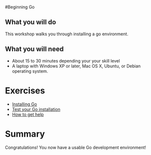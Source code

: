 #Beginning Go

## What you will do

This workshop walks you through installing a go environment.

## What you will need

* About 15 to 30 minutes depending your your skill level
* A laptop with Windows XP or later, Mac OS X, Ubuntu, or Debian operating system.

# Exercises

* [Installing Go](https://github.com/gSchool/go/tree/master/Exercises/Installing-Go/readme.md)
* [Test your Go installation](https://github.com/gSchool/go/blob/master/Exercises/Testing-Go-Install/readme.md)
* [How to get help](https://github.com/gSchool/go/blob/master/Exercises/How-to-get-help/readme.md)

# Summary

Congratulations!  You now have a usable Go development environment!
